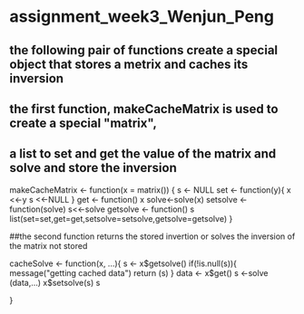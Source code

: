 assignment_week3_Wenjun_Peng
============================
 ## the following pair of functions create a special object that stores a metrix and caches its inversion

 ## the first function, makeCacheMatrix is used to create a special "matrix", 
 ## a list to set and get the value of the matrix and solve and store the inversion

 makeCacheMatrix <- function(x = matrix()) {
 s <- NULL
 set <- function(y){
 x <<-y
 s <<-NULL
 }
 get <- function() x
 solve<-solve(x)
 setsolve <- function(solve) s<<-solve
 getsolve <- function() s
 list(set=set,get=get,setsolve=setsolve,getsolve=getsolve)
 }

 ##the second function returns the stored invertion or solves the inversion of the matrix not stored
 
 cacheSolve <- function(x, ...){
 s <- x$getsolve()
 if(!is.null(s)){
 message("getting cached data")
 return (s)
 }
 data <- x$get()
 s <-solve (data,...)
 x$setsolve(s)
 s

}
